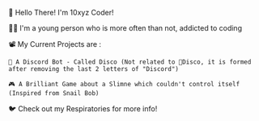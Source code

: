 👋 Hello There! I'm 10xyz Coder!

👨‍💻 I'm a young person who is more often than not, addicted to coding

📽️ My Current Projects are :

    🤖 A Discord Bot - Called Disco (Not related to 🎤Disco, it is formed after removing the last 2 letters of "Discord")
	
    🎮 A Brilliant Game about a Slimne which couldn't control itself (Inspired from Snail Bob)
    
🐦 Check out my Respiratories for more info!

